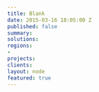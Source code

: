 ```yaml
---
title: Blank
date: 2015-03-16 18:05:00 Z
published: false
summary:
solutions:
regions:
-  
projects:
clients:
layout: node
featured: true
---
```

